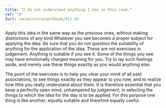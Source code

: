 ```yaml
---
title: “I do not understand anything I see in this room.”
ref: "3"
burl: /acim/intro/workbook/#l1-50
---
```


Apply this idea in the same way as the previous ones, without making
distinctions of any kind.Whatever you see becomes a proper subject for
applying the idea. Be sure that you do not question the suitability of
anything for the application of the idea. These are not exercises in
judgement. Anything is suitable if you see it. Some of the things you
see may have emotionally charged meaning for you. Try to lay such
feelings aside, and merely use these things exactly as you would
anything else.

The point of the exercises is to help you clear your mind of all past
associations, to see things exactly as they appear to you now, and to
realize how little you really understand about them. It is therefore
essential that you keep a perfectly open mind, unhampered by judgement,
in selecting the things to which the idea for the day is to be applied.
For this purpose one thing is like another; equally suitable and
therefore equally useful.

